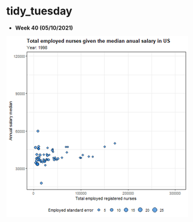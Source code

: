 # tidy_tuesday

+ **Week 40 (05/10/2021)**

[![Visualisation](https://github.com/DianeThy/tidy_tuesday/blob/main/Visualisations/05_10_2021.gif)](https://github.com/DianeThy/tidy_tuesday/blob/main/Scripts/05_10_2021.R)
